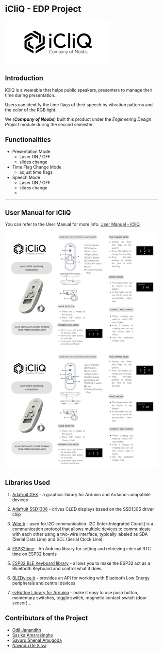# iCliQ - EDP Project

![iCliQ Logo](/Images/iCliQ_logo.png)

## Introduction 

iCliQ is a wearable that helps public speakers, presenters to manage their time during presentation.

Users can identify the time flags of their speech by vibration patterns and the color of the RGB light.

We (_**Company of Noobs**_) built this product under the _Engineering Design Project_ module during the second semester. 

## Functionalities

- Presentation Mode
    - Laser ON / OFF
    - slides change
- Time Flag Change Mode
    - adjust time flags
- Speech Mode
    - Laser ON / OFF
    - slides change
    - 

____

## User Manual for iCliQ

You can refer to the User Manual for more info. [User Manual - iCliQ](/Reports%20and%20Presentations/iCliQ_manual.pdf)


![user_manual_page_1](/Images/iCliQ_manual/iCliQ_manual-1.jpg)
![user_manual_page_2](/Images/iCliQ_manual/iCliQ_manual-1.jpg)


## Libraries Used

1. [Adafruit GFX](https://github.com/adafruit/Adafruit-GFX-Library.git) - a graphics library for Arduino and Arduino-compatible devices

2. [Adafruit SSD1306](https://github.com/adafruit/Adafruit_SSD1306) - drives OLED displays based on the SSD1306 driver chip

3. [Wire.h](https://github.com/espressif/arduino-esp32/blob/master/libraries/Wire/src/Wire.h) - used for I2C communication. I2C (Inter-Integrated Circuit) is a communication protocol that allows multiple devices to communicate with each other using a two-wire interface, typically labeled as SDA (Serial Data Line) and SCL (Serial Clock Line).

4. [ESP32time](https://github.com/fbiego/ESP32Time) - An Arduino library for setting and retrieving internal RTC time on ESP32 boards

5. [ESP32 BLE Keyboard library](https://github.com/T-vK/ESP32-BLE-Keyboard) - allows you to make the ESP32 act as a Bluetooth Keyboard and control what it does.

6. [BLEDvice.h](https://github.com/espressif/arduino-esp32/blob/master/libraries/BLE/src/BLEDevice.h) - provides an API for working with Bluetooth Low Energy peripherals and central devices

7. [ezButton Library for Arduino](https://github.com/ArduinoGetStarted/button) - make it easy to use push button, momentary switches, toggle switch, magnetic contact switch (door sensor)..​. 


## Contributors of the Project

- [Odil Janandith](https://lk.linkedin.com/in/odil-janandith-940a63166)
- [Sasika Amarasinghe](https://lk.linkedin.com/in/sasika-amarasinghe)
- [Sayuru Shenal Amugoda](https://lk.linkedin.com/in/sayuru-amugoda-289626276)
- [Navindu De Silva](https://lk.linkedin.com/in/navindu-de-silva-6b0b7b219)